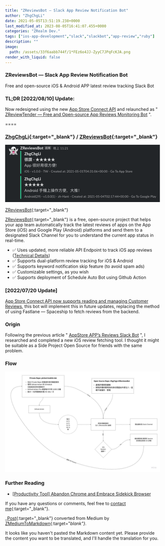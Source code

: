 ```yaml
---
title: "ZReviewsBot — Slack App Review Notification Bot"
author: "ZhgChgLi"
date: 2021-05-05T13:51:19.238+0000
last_modified_at: 2023-08-05T16:41:07.455+0000
categories: "ZRealm Dev."
tags: ["ios-app-development","slack","slackbot","app-review","ruby"]
description: ""
image:
  path: /assets/33f6aabb744f/1*FEz6o4JJ-ZyyC7JPqFcKJA.png
render_with_liquid: false
---
```


### ZReviewsBot — Slack App Review Notification Bot

Free and open-source iOS & Android APP latest review tracking Slack Bot

### TL;DR \[2022/08/10\] Update:

Now redesigned using the new [App Store Connect API](../f1365e51902c/) and relaunched as " [ZReviewTender — Free and Open-source App Reviews Monitoring Bot](../e36e48bb9265/) ".

====
### [ZhgChgLi](https://github.com/ZhgChgLi){:target="_blank"} / [ZReviewsBot](https://github.com/ZhgChgLi/ZReviewsBot){:target="_blank"}


![[ZReviewsBot](https://github.com/ZhgChgLi/ZReviewsBot){:target="_blank"}](/assets/33f6aabb744f/1*FEz6o4JJ-ZyyC7JPqFcKJA.png)

[ZReviewsBot](https://github.com/ZhgChgLi/ZReviewsBot){:target="_blank"}

[ZReviewsBot](https://github.com/ZhgChgLi/ZReviewsBot){:target="_blank"} is a free, open-source project that helps your app team automatically track the latest reviews of apps on the App Store (iOS) and Google Play (Android) platforms and send them to a designated Slack Channel for you to understand the current app status in real-time.
- ✅ Uses updated, more reliable API Endpoint to track iOS app reviews ([Technical Details](../cb0c68c33994/))
- ✅ Supports dual-platform review tracking for iOS & Android
- ✅ Supports keyword notification skip feature (to avoid spam ads)
- ✅ Customizable settings, as you wish
- ✅ Supports deployment of Schedule Auto Bot using Github Action

### \[2022/07/20 Update\]

[App Store Connect API now supports reading and managing Customer Reviews](../f1365e51902c/), this bot will implement this in future updates, replacing the method of using Fastlane — Spaceship to fetch reviews from the backend.
### Origin

Following the previous article " [AppStore APP’s Reviews Slack Bot](../cb0c68c33994/) ", I researched and completed a new iOS review fetching tool. I thought it might be suitable as a Side Project Open Source for friends with the same problem.
### Flow


![](/assets/33f6aabb744f/1*1JfLrDYEhoJ7Q_mfnTmzlw.jpeg)

### Further Reading
- [\[Productivity Tool\] Abandon Chrome and Embrace Sidekick Browser](../118e924a1477/)



If you have any questions or comments, feel free to [contact me](https://www.zhgchg.li/contact){:target="_blank"}.



_[Post](https://medium.com/zrealm-ios-dev/zreviewsbot-slack-app-review-%E9%80%9A%E7%9F%A5%E6%A9%9F%E5%99%A8%E4%BA%BA-33f6aabb744f){:target="_blank"} converted from Medium by [ZMediumToMarkdown](https://github.com/ZhgChgLi/ZMediumToMarkdown){:target="_blank"}._

It looks like you haven't pasted the Markdown content yet. Please provide the content you want to be translated, and I'll handle the translation for you.
